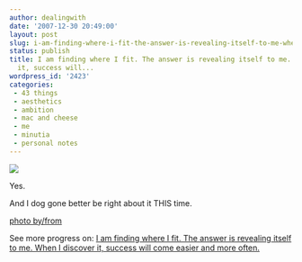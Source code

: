 ```yaml
---
author: dealingwith
date: '2007-12-30 20:49:00'
layout: post
slug: i-am-finding-where-i-fit-the-answer-is-revealing-itself-to-me-when-i-discover-it-success-will
status: publish
title: I am finding where I fit. The answer is revealing itself to me. When I discover
  it, success will...
wordpress_id: '2423'
categories:
 - 43 things
 - aesthetics
 - ambition
 - mac and cheese
 - me
 - minutia
 - personal notes
---
```


[![][1]][2]

Yes.

And I dog gone better be right about it THIS time.

[photo by/from][3]

See more progress on: [I am finding where I fit. The answer is revealing
itself to me. When I discover it, success will come easier and more often.][4]

   [1]: http://images.43things.com/entry/324914pw400.jpg

   [2]: http://images.43things.com/entry/324914xl.jpg

   [3]: http://flickr.com/photos/stuckincustoms/300928932/in/set-1826245/

   [4]: http://www.43things.com/people/progress/dealingwith?on=4816379

